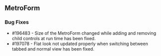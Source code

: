 ## MetroForm
  
### Bug Fixes

* \#196483 - Size of the MetroForm changed while adding and removing child controls at run time has been fixed.
* \#197078 - Flat look not updated properly when switching between tabbed and normal view has been fixed.